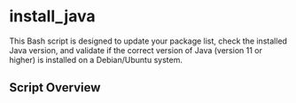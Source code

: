 # install_java
This Bash script is designed to update your package list, check the installed Java version, and validate if the correct version of Java (version 11 or higher) is installed on a Debian/Ubuntu system.
## Script Overview
